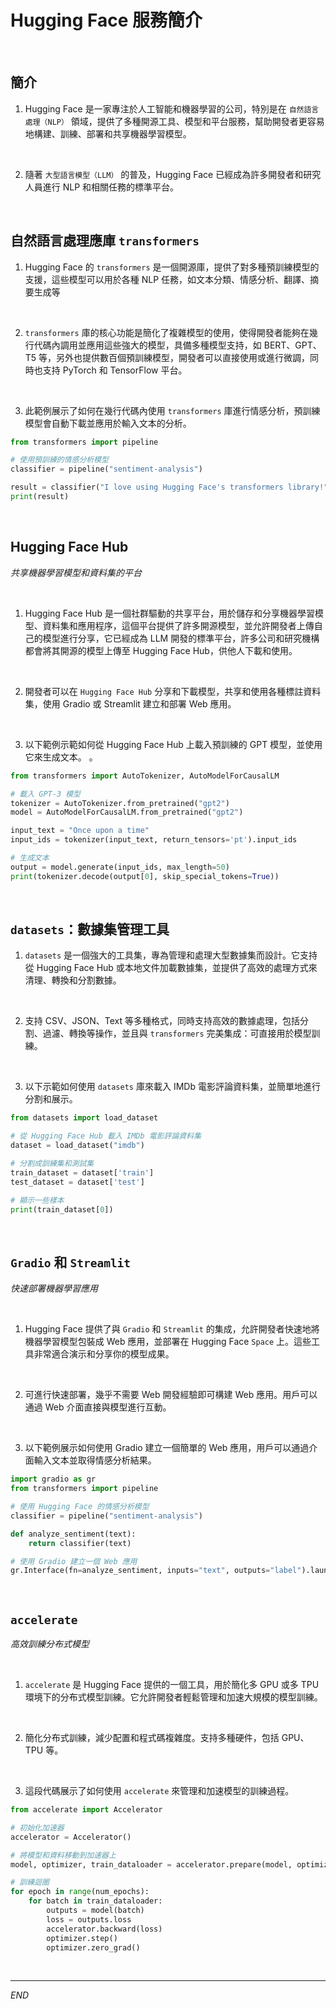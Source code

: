 # Hugging Face 服務簡介

<br>

## 簡介

1. Hugging Face 是一家專注於人工智能和機器學習的公司，特別是在 `自然語言處理（NLP）` 領域，提供了多種開源工具、模型和平台服務，幫助開發者更容易地構建、訓練、部署和共享機器學習模型。

<br>

2. 隨著 `大型語言模型（LLM）` 的普及，Hugging Face 已經成為許多開發者和研究人員進行 NLP 和相關任務的標準平台。

<br>

## 自然語言處理應庫 `transformers`

1. Hugging Face 的 `transformers` 是一個開源庫，提供了對多種預訓練模型的支援，這些模型可以用於各種 NLP 任務，如文本分類、情感分析、翻譯、摘要生成等

<br>

2. `transformers` 庫的核心功能是簡化了複雜模型的使用，使得開發者能夠在幾行代碼內調用並應用這些強大的模型，具備多種模型支持，如 BERT、GPT、T5 等，另外也提供數百個預訓練模型，開發者可以直接使用或進行微調，同時也支持 PyTorch 和 TensorFlow 平台。

<br>

3. 此範例展示了如何在幾行代碼內使用 `transformers` 庫進行情感分析，預訓練模型會自動下載並應用於輸入文本的分析。

```python
from transformers import pipeline

# 使用預訓練的情感分析模型
classifier = pipeline("sentiment-analysis")

result = classifier("I love using Hugging Face's transformers library!")
print(result)
```

<br>

## Hugging Face Hub

_共享機器學習模型和資料集的平台_

<br>

1. Hugging Face Hub 是一個社群驅動的共享平台，用於儲存和分享機器學習模型、資料集和應用程序，這個平台提供了許多開源模型，並允許開發者上傳自己的模型進行分享，它已經成為 LLM 開發的標準平台，許多公司和研究機構都會將其開源的模型上傳至 Hugging Face Hub，供他人下載和使用。

<br>

2. 開發者可以在 `Hugging Face Hub` 分享和下載模型，共享和使用各種標註資料集，使用 Gradio 或 Streamlit 建立和部署 Web 應用。

<br>

3. 以下範例示範如何從 Hugging Face Hub 上載入預訓練的 GPT 模型，並使用它來生成文本。
。

```python
from transformers import AutoTokenizer, AutoModelForCausalLM

# 載入 GPT-3 模型
tokenizer = AutoTokenizer.from_pretrained("gpt2")
model = AutoModelForCausalLM.from_pretrained("gpt2")

input_text = "Once upon a time"
input_ids = tokenizer(input_text, return_tensors='pt').input_ids

# 生成文本
output = model.generate(input_ids, max_length=50)
print(tokenizer.decode(output[0], skip_special_tokens=True))
```

<br>

## `datasets`：數據集管理工具

1. `datasets` 是一個強大的工具集，專為管理和處理大型數據集而設計。它支持從 Hugging Face Hub 或本地文件加載數據集，並提供了高效的處理方式來清理、轉換和分割數據。

<br>

2. 支持 CSV、JSON、Text 等多種格式，同時支持高效的數據處理，包括分割、過濾、轉換等操作，並且與 `transformers` 完美集成：可直接用於模型訓練。

<br>

3. 以下示範如何使用 `datasets` 庫來載入 IMDb 電影評論資料集，並簡單地進行分割和展示。

```python
from datasets import load_dataset

# 從 Hugging Face Hub 載入 IMDb 電影評論資料集
dataset = load_dataset("imdb")

# 分割成訓練集和測試集
train_dataset = dataset['train']
test_dataset = dataset['test']

# 顯示一些樣本
print(train_dataset[0])
```

<br>

## `Gradio` 和 `Streamlit`

_快速部署機器學習應用_

<br>

1. Hugging Face 提供了與 `Gradio` 和 `Streamlit` 的集成，允許開發者快速地將機器學習模型包裝成 Web 應用，並部署在 Hugging Face `Space` 上。這些工具非常適合演示和分享你的模型成果。

<br>

2. 可進行快速部署，幾乎不需要 Web 開發經驗即可構建 Web 應用。用戶可以通過 Web 介面直接與模型進行互動。

<br>

3. 以下範例展示如何使用 Gradio 建立一個簡單的 Web 應用，用戶可以通過介面輸入文本並取得情感分析結果。

```python
import gradio as gr
from transformers import pipeline

# 使用 Hugging Face 的情感分析模型
classifier = pipeline("sentiment-analysis")

def analyze_sentiment(text):
    return classifier(text)

# 使用 Gradio 建立一個 Web 應用
gr.Interface(fn=analyze_sentiment, inputs="text", outputs="label").launch()
```

<br>

## `accelerate`

_高效訓練分布式模型_

<br>

1. `accelerate` 是 Hugging Face 提供的一個工具，用於簡化多 GPU 或多 TPU 環境下的分布式模型訓練。它允許開發者輕鬆管理和加速大規模的模型訓練。

<br>

2. 簡化分布式訓練，減少配置和程式碼複雜度。支持多種硬件，包括 GPU、TPU 等。

<br>

3. 這段代碼展示了如何使用 `accelerate` 來管理和加速模型的訓練過程。

```python
from accelerate import Accelerator

# 初始化加速器
accelerator = Accelerator()

# 將模型和資料移動到加速器上
model, optimizer, train_dataloader = accelerator.prepare(model, optimizer, train_dataloader)

# 訓練迴圈
for epoch in range(num_epochs):
    for batch in train_dataloader:
        outputs = model(batch)
        loss = outputs.loss
        accelerator.backward(loss)
        optimizer.step()
        optimizer.zero_grad()
```

<br>

___

_END_